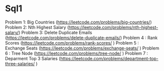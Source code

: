 # Sql1

Problem 1: Big Countries (https://leetcode.com/problems/big-countries/)
Problem 2: Nth Highest Salary (https://leetcode.com/problems/nth-highest-salary/)
Problem 3: Delete Duplicate Emails (https://leetcode.com/problems/delete-duplicate-emails/)
Problem 4 : Rank Scores (https://leetcode.com/problems/rank-scores/ )
Problem 5 : Exchange Seats (https://leetcode.com/problems/exchange-seats/ )
Problem 6 : Tree Node (https://leetcode.com/problems/tree-node/ )
Problem 7 : Deparment Top 3 Salaries (https://leetcode.com/problems/department-top-three-salaries/ )

